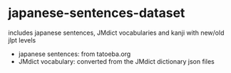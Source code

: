 # japanese-sentences-dataset

includes japanese sentences, JMdict vocabularies and kanji with new/old jlpt levels

- japanese sentences: from tatoeba.org
- JMdict vocabulary: converted from the JMdict dictionary json files
